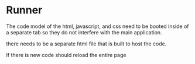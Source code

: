 # Runner

The code model of the html, javascript, and css need to be booted inside of a separate tab so they do not interfere with the main application.

there needs to be a separate html file that is built to host the code.

If there is new code should reload the entire page